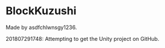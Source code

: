 # BlockKuzushi
Made by asdfchlwnsgy1236.

201807291748: Attempting to get the Unity project on GitHub.
